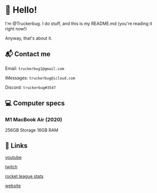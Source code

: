 # 👋 Hello!

I'm @Truckerbug. I do stuff, and this is my README.md (you're reading it right now!)

Anyway, that's about it.

## 📬 Contact me

Email: ```truckerbug1@gmail.com```

iMessages: ```truckerbug@icloud.com```

Discord: ```truckerbug#3547```

## 💻 Computer specs

### M1 MacBook Air (2020)

256GB Storage
16GB RAM

## 🔗 Links

[youtube](https://bit.ly/truckerbug11)

[twitch](https://twitch.tv/truckerbug)

[rocket league stats](https://rocketleague.tracker.network/rocket-league/profile/epic/Truckerbug11/overview)

[website](https://truckerbug.github.io)
